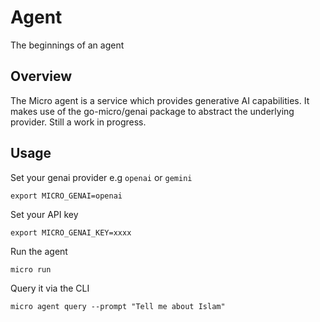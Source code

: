 # Agent

The beginnings of an agent

## Overview

The Micro agent is a service which provides generative AI capabilities. It makes use of the go-micro/genai package to abstract 
the underlying provider. Still a work in progress.

## Usage

Set your genai provider e.g `openai` or `gemini`

```
export MICRO_GENAI=openai
```

Set your API key

```
export MICRO_GENAI_KEY=xxxx
```

Run the agent

```
micro run
```

Query it via the CLI
```
micro agent query --prompt "Tell me about Islam"
```
